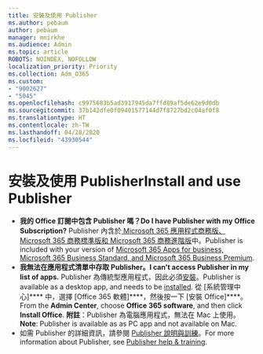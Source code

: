 ```yaml
---
title: 安裝及使用 Publisher
ms.author: pebaum
author: pebaum
manager: mnirkhe
ms.audience: Admin
ms.topic: article
ROBOTS: NOINDEX, NOFOLLOW
localization_priority: Priority
ms.collection: Adm_O365
ms.custom:
- "9002627"
- "5045"
ms.openlocfilehash: c9975683b5ad3917945da7ffd89af5de62e9d0db
ms.sourcegitcommit: 37b142dfe0f09401577144d7f8727bd2c04af0f8
ms.translationtype: HT
ms.contentlocale: zh-TW
ms.lasthandoff: 04/28/2020
ms.locfileid: "43930544"
---
```

# <a name="install-and-use-publisher"></a><span data-ttu-id="20400-102">安裝及使用 Publisher</span><span class="sxs-lookup"><span data-stu-id="20400-102">Install and use Publisher</span></span>

- <span data-ttu-id="20400-103">**我的 Office 訂閱中包含 Publisher 嗎？**</span><span class="sxs-lookup"><span data-stu-id="20400-103">**Do I have Publisher with my Office Subscription?**</span></span> <span data-ttu-id="20400-104">Publisher 內含於[ Microsoft 365 應用程式商務版、Microsoft 365 商務標準版和 Microsoft 365 商務進階版](https://products.office.com/compare-all-microsoft-office-products?activetab=tab:primaryr2)中。</span><span class="sxs-lookup"><span data-stu-id="20400-104">Publisher is included with your version of [Microsoft 365 Apps for business, Microsoft 365 Business Standard, and Microsoft 365 Business Premium](https://products.office.com/compare-all-microsoft-office-products?activetab=tab:primaryr2).</span></span>
- <span data-ttu-id="20400-105">**我無法在應用程式清單中存取 Publisher。**</span><span class="sxs-lookup"><span data-stu-id="20400-105">**I can't access Publisher in my list of apps.**</span></span>  <span data-ttu-id="20400-106">Publisher 為傳統型應用程式，因此必須[安裝](https://support.office.com/article/Install-Office-apps-from-Office-365-dcf2d841-dac7-455b-9a77-fc8f7ee92702)。</span><span class="sxs-lookup"><span data-stu-id="20400-106">Publisher is available as a desktop app, and needs to be [installed](https://support.office.com/article/Install-Office-apps-from-Office-365-dcf2d841-dac7-455b-9a77-fc8f7ee92702).</span></span> <span data-ttu-id="20400-107">從 [系統管理中心]\*\*\*\* 中，選擇 [Office 365 軟體]\*\*\*\*，然後按一下 [安裝 Office]\*\*\*\*。</span><span class="sxs-lookup"><span data-stu-id="20400-107">From the **Admin Center**, choose **Office 365 software**, and then click **Install Office**.</span></span> <span data-ttu-id="20400-108">**附註**：Publisher 為電腦應用程式，無法在 Mac 上使用。</span><span class="sxs-lookup"><span data-stu-id="20400-108">**Note**: Publisher is available as as PC app and not available on Mac.</span></span>
- <span data-ttu-id="20400-109">如需 Publisher 的詳細資訊，請參閱 [Publisher 說明與訓練](https://support.office.com/publisher)。</span><span class="sxs-lookup"><span data-stu-id="20400-109">For more information about Publisher, see [Publisher help & training](https://support.office.com/publisher).</span></span>
